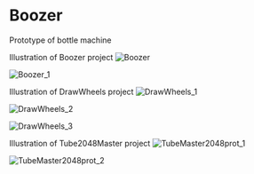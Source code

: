 # Boozer
Prototype of bottle machine



Illustration of Boozer project
![Boozer](https://user-images.githubusercontent.com/57293362/230844935-87af6363-2a81-4f92-a2e1-d887d42972e5.png)


![Boozer_1](https://user-images.githubusercontent.com/57293362/230844947-d6a1aa41-63f7-498a-9a42-deed3c539f62.png)


Illustration of DrawWheels project
![DrawWheels_1](https://user-images.githubusercontent.com/57293362/230844979-b17d4f3c-cd39-4258-afcc-8e7c2fbc7fbe.png)


![DrawWheels_2](https://user-images.githubusercontent.com/57293362/230845017-fcb32b1f-f916-415e-82c6-352bb6413479.png)


![DrawWheels_3](https://user-images.githubusercontent.com/57293362/230845028-53065199-b8e9-4d3f-bf36-752eba09550f.png)


Illustration of Tube2048Master project
![TubeMaster2048prot_1](https://user-images.githubusercontent.com/57293362/230845072-0ecea320-6989-46f8-abe6-1b7ece83dac9.png)


![TubeMaster2048prot_2](https://user-images.githubusercontent.com/57293362/230845094-b1990032-2375-4be5-a7c8-814bcf3ba218.png)
